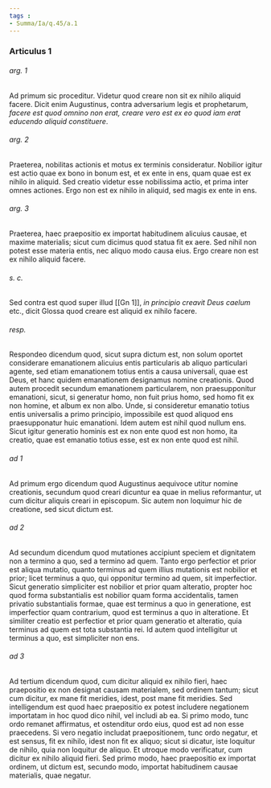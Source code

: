 ```yaml
---
tags : 
- Summa/Ia/q.45/a.1
---
```


### Articulus 1

###### arg. 1
Ad primum sic proceditur. Videtur quod creare non sit ex nihilo aliquid facere. Dicit enim Augustinus, contra adversarium legis et prophetarum, *facere est quod omnino non erat, creare vero est ex eo quod iam erat educendo aliquid constituere*.

###### arg. 2
Praeterea, nobilitas actionis et motus ex terminis consideratur. Nobilior igitur est actio quae ex bono in bonum est, et ex ente in ens, quam quae est ex nihilo in aliquid. Sed creatio videtur esse nobilissima actio, et prima inter omnes actiones. Ergo non est ex nihilo in aliquid, sed magis ex ente in ens.

###### arg. 3
Praeterea, haec praepositio ex importat habitudinem alicuius causae, et maxime materialis; sicut cum dicimus quod statua fit ex aere. Sed nihil non potest esse materia entis, nec aliquo modo causa eius. Ergo creare non est ex nihilo aliquid facere.

###### s. c.
Sed contra est quod super illud [[Gn 1]], *in principio creavit Deus caelum* etc., dicit Glossa quod creare est aliquid ex nihilo facere.

###### resp.
Respondeo dicendum quod, sicut supra dictum est, non solum oportet considerare emanationem alicuius entis particularis ab aliquo particulari agente, sed etiam emanationem totius entis a causa universali, quae est Deus, et hanc quidem emanationem designamus nomine creationis. Quod autem procedit secundum emanationem particularem, non praesupponitur emanationi, sicut, si generatur homo, non fuit prius homo, sed homo fit ex non homine, et album ex non albo. Unde, si consideretur emanatio totius entis universalis a primo principio, impossibile est quod aliquod ens praesupponatur huic emanationi. Idem autem est nihil quod nullum ens. Sicut igitur generatio hominis est ex non ente quod est non homo, ita creatio, quae est emanatio totius esse, est ex non ente quod est nihil.

###### ad 1
Ad primum ergo dicendum quod Augustinus aequivoce utitur nomine creationis, secundum quod creari dicuntur ea quae in melius reformantur, ut cum dicitur aliquis creari in episcopum. Sic autem non loquimur hic de creatione, sed sicut dictum est.

###### ad 2
Ad secundum dicendum quod mutationes accipiunt speciem et dignitatem non a termino a quo, sed a termino ad quem. Tanto ergo perfectior et prior est aliqua mutatio, quanto terminus ad quem illius mutationis est nobilior et prior; licet terminus a quo, qui opponitur termino ad quem, sit imperfectior. Sicut generatio simpliciter est nobilior et prior quam alteratio, propter hoc quod forma substantialis est nobilior quam forma accidentalis, tamen privatio substantialis formae, quae est terminus a quo in generatione, est imperfectior quam contrarium, quod est terminus a quo in alteratione. Et similiter creatio est perfectior et prior quam generatio et alteratio, quia terminus ad quem est tota substantia rei. Id autem quod intelligitur ut terminus a quo, est simpliciter non ens.

###### ad 3
Ad tertium dicendum quod, cum dicitur aliquid ex nihilo fieri, haec praepositio ex non designat causam materialem, sed ordinem tantum; sicut cum dicitur, ex mane fit meridies, idest, post mane fit meridies. Sed intelligendum est quod haec praepositio ex potest includere negationem importatam in hoc quod dico nihil, vel includi ab ea. Si primo modo, tunc ordo remanet affirmatus, et ostenditur ordo eius, quod est ad non esse praecedens. Si vero negatio includat praepositionem, tunc ordo negatur, et est sensus, fit ex nihilo, idest non fit ex aliquo; sicut si dicatur, iste loquitur de nihilo, quia non loquitur de aliquo. Et utroque modo verificatur, cum dicitur ex nihilo aliquid fieri. Sed primo modo, haec praepositio ex importat ordinem, ut dictum est, secundo modo, importat habitudinem causae materialis, quae negatur.

